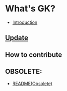 # What's GK?
* [Introduction](https://github.com/greenhandzdl/GK)

## [Update](https://blog.greenhandzdl.tk/GK/What%27s%20new)

## How to contribute

## OBSOLETE:
* [README(Obsolete)](https://blog.greenhandzdl.tk/GK/README(Obsolete))